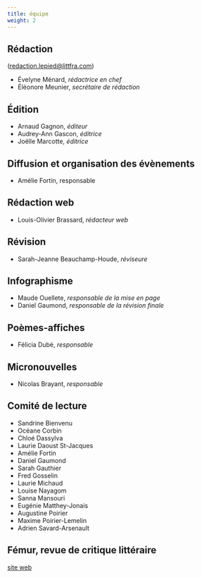 ```yaml
---
title: équipe
weight: 2
---
```


## Rédaction
(redaction.lepied@littfra.com)

- Évelyne Ménard, _rédactrice en chef_
- Éléonore Meunier, _secrétaire de rédaction_

## Édition

- Arnaud Gagnon, _éditeur_
- Audrey-Ann Gascon, _éditrice_
- Joëlle Marcotte, _éditrice_

## Diffusion et organisation des évènements

- Amélie Fortin, responsable

## Rédaction web

- Louis-Olivier Brassard, _rédacteur web_

## Révision

- Sarah-Jeanne Beauchamp-Houde, _réviseure_

## Infographisme

- Maude Ouellete, _responsable de la mise en page_
- Daniel Gaumond, _responsable de la révision finale_

## Poèmes-affiches

- Félicia Dubé, _responsable_

## Micronouvelles

- Nicolas Brayant, _responsable_

## Comité de lecture

- Sandrine Bienvenu
- Océane Corbin
- Chloé Dassylva
- Laurie Daoust St-Jacques
- Amélie Fortin
- Daniel Gaumond
- Sarah Gauthier
- Fred Gosselin
- Laurie Michaud
- Louise Nayagom
- Sanna Mansouri
- Eugénie Matthey-Jonais
- Augustine Poirier
- Maxime Poirier-Lemelin
- Adrien Savard-Arsenault

## Fémur, revue de critique littéraire

[site web](https://revuefemur.com/)